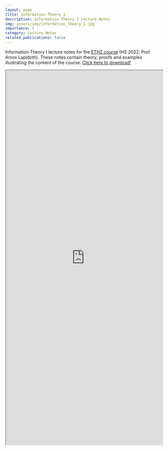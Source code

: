 ```yaml
---
layout: page
title: Information Theory I
description: Information Theory I Lecture Notes
img: assets/img/information_theory_I.jpg
importance: 1
category: Lecture Notes
related_publications: false
---
```


Information Theory I lecture notes for the [ETHZ course](https://isi.ee.ethz.ch/teaching/courses/it1.html) (HS 2022, Prof. Amos Lapidoth). These notes contain theory, proofs and examples illustrating the content of the course. [Click here to download!](https://ravifrancesco.github.io/assets/pdf/information_theory_I.pdf)

<iframe src="https://ravifrancesco.github.io/assets/pdf/information_theory_I.pdf" width="100%" height="1200px">
  This browser does not support PDFs. Please download the PDF to view it: 
  <a href="https://ravifrancesco.github.io/assets/pdf/information_theory_I.pdf">Download PDF</a>.
</iframe>
